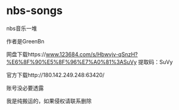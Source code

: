 # nbs-songs
nbs音乐一堆

作者是GreenBn

网盘下载https://www.123684.com/s/Hbwvjv-qSnzH?%E6%8F%90%E5%8F%96%E7%A0%81%3ASuVy
提取码：SuVy

官方下载http://180.142.249.248:63420/

账号没必要透露

我是纯搬运的，如果侵权请联系删除
